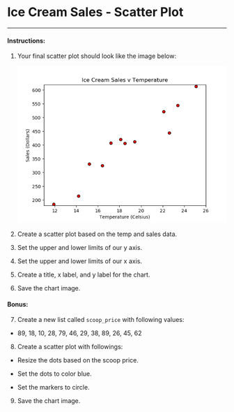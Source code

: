 # Ice Cream Sales - Scatter Plot

---

#### Instructions:

1. Your final scatter plot should look like the image below: 

    ![IceCreamSales](Images/IceCreamSales.png)

2. Create a scatter plot based on the temp and sales data.

3. Set the upper and lower limits of our y axis.

4. Set the upper and lower limits of our x axis.

5. Create a title, x label, and y label for the chart.

6. Save the chart image.

#### Bonus:

7. Create a new list called `scoop_price` with following values:

  * 89, 18, 10, 28, 79, 46, 29, 38, 89, 26, 45, 62

8. Create a scatter plot with followings:

  * Resize the dots based on the scoop price.
  
  * Set the dots to color blue.

  * Set the markers to circle.

9. Save the chart image.
